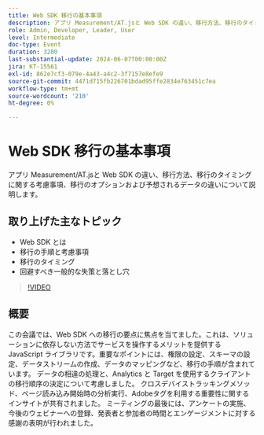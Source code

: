 ```yaml
---
title: Web SDK 移行の基本事項
description: アプリ Measurement/AT.jsと Web SDK の違い、移行方法、移行のタイミングに関する考慮事項、移行のオプションと予想されるデータの違いについて説明します。主な論点 – Web SDK とは？ 移行の手順と考慮事項移行のタイミング回避すべき一般的な失策と落とし穴
role: Admin, Developer, Leader, User
level: Intermediate
doc-type: Event
duration: 3280
last-substantial-update: 2024-06-07T00:00:00Z
jira: KT-15561
exl-id: 862e7cf3-079e-4a43-a4c2-3f7157e8efe9
source-git-commit: 4471d715fb226701bdad95ffe2834e763451c7ea
workflow-type: tm+mt
source-wordcount: '210'
ht-degree: 0%

---
```


# Web SDK 移行の基本事項

アプリ Measurement/AT.jsと Web SDK の違い、移行方法、移行のタイミングに関する考慮事項、移行のオプションおよび予想されるデータの違いについて説明します。

## 取り上げた主なトピック

* Web SDK とは
* 移行の手順と考慮事項
* 移行のタイミング
* 回避すべき一般的な失策と落とし穴

>[!VIDEO](https://video.tv.adobe.com/v/3429291/?learn=on)


## 概要

この会議では、Web SDK への移行の要点に焦点を当てました。これは、ソリューションに依存しない方法でサービスを操作するメリットを提供する JavaScript ライブラリです。&#x200B;重要なポイントには、権限の設定、スキーマの設定、データストリームの作成、データのマッピングなど、移行の手順が含まれています。 データの相違の処理と、Analytics と Target を使用するクライアントの移行順序の決定について考慮しました。 クロスデバイストラッキングメソッド、ページ読み込み開始時の分析実行、Adobeタグを利用する重要性に関するインサイトが共有されました。 ミーティングの最後には、アンケートの実施、今後のウェビナーへの登録、発表者と参加者の時間とエンゲージメントに対する感謝の表明が行われました。